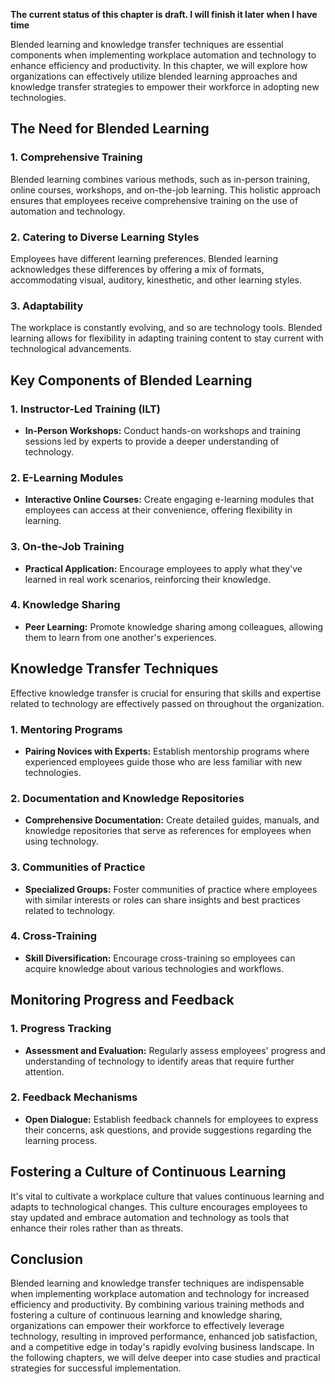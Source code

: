 **The current status of this chapter is draft. I will finish it later when I have time**

Blended learning and knowledge transfer techniques are essential components when implementing workplace automation and technology to enhance efficiency and productivity. In this chapter, we will explore how organizations can effectively utilize blended learning approaches and knowledge transfer strategies to empower their workforce in adopting new technologies.

The Need for Blended Learning
-----------------------------

### **1. Comprehensive Training**

Blended learning combines various methods, such as in-person training, online courses, workshops, and on-the-job learning. This holistic approach ensures that employees receive comprehensive training on the use of automation and technology.

### **2. Catering to Diverse Learning Styles**

Employees have different learning preferences. Blended learning acknowledges these differences by offering a mix of formats, accommodating visual, auditory, kinesthetic, and other learning styles.

### **3. Adaptability**

The workplace is constantly evolving, and so are technology tools. Blended learning allows for flexibility in adapting training content to stay current with technological advancements.

Key Components of Blended Learning
----------------------------------

### **1. Instructor-Led Training (ILT)**

* **In-Person Workshops:** Conduct hands-on workshops and training sessions led by experts to provide a deeper understanding of technology.

### **2. E-Learning Modules**

* **Interactive Online Courses:** Create engaging e-learning modules that employees can access at their convenience, offering flexibility in learning.

### **3. On-the-Job Training**

* **Practical Application:** Encourage employees to apply what they've learned in real work scenarios, reinforcing their knowledge.

### **4. Knowledge Sharing**

* **Peer Learning:** Promote knowledge sharing among colleagues, allowing them to learn from one another's experiences.

Knowledge Transfer Techniques
-----------------------------

Effective knowledge transfer is crucial for ensuring that skills and expertise related to technology are effectively passed on throughout the organization.

### **1. Mentoring Programs**

* **Pairing Novices with Experts:** Establish mentorship programs where experienced employees guide those who are less familiar with new technologies.

### **2. Documentation and Knowledge Repositories**

* **Comprehensive Documentation:** Create detailed guides, manuals, and knowledge repositories that serve as references for employees when using technology.

### **3. Communities of Practice**

* **Specialized Groups:** Foster communities of practice where employees with similar interests or roles can share insights and best practices related to technology.

### **4. Cross-Training**

* **Skill Diversification:** Encourage cross-training so employees can acquire knowledge about various technologies and workflows.

Monitoring Progress and Feedback
--------------------------------

### **1. Progress Tracking**

* **Assessment and Evaluation:** Regularly assess employees' progress and understanding of technology to identify areas that require further attention.

### **2. Feedback Mechanisms**

* **Open Dialogue:** Establish feedback channels for employees to express their concerns, ask questions, and provide suggestions regarding the learning process.

Fostering a Culture of Continuous Learning
------------------------------------------

It's vital to cultivate a workplace culture that values continuous learning and adapts to technological changes. This culture encourages employees to stay updated and embrace automation and technology as tools that enhance their roles rather than as threats.

Conclusion
----------

Blended learning and knowledge transfer techniques are indispensable when implementing workplace automation and technology for increased efficiency and productivity. By combining various training methods and fostering a culture of continuous learning and knowledge sharing, organizations can empower their workforce to effectively leverage technology, resulting in improved performance, enhanced job satisfaction, and a competitive edge in today's rapidly evolving business landscape. In the following chapters, we will delve deeper into case studies and practical strategies for successful implementation.
